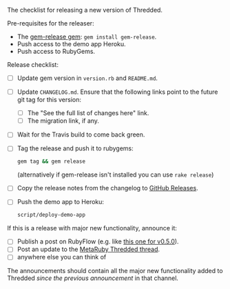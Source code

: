 The checklist for releasing a new version of Thredded.

Pre-requisites for the releaser:

* The [gem-release gem](https://github.com/svenfuchs/gem-release): `gem install gem-release`.
* Push access to the demo app Heroku.
* Push access to RubyGems.

Release checklist:

- [ ] Update gem version in `version.rb` and `README.md`.
- [ ] Update `CHANGELOG.md`. Ensure that the following links point to the future git tag for this version:
  * [ ] The "See the full list of changes here" link.
  * [ ] The migration link, if any.
- [ ] Wait for the Travis build to come back green.
- [ ] Tag the release and push it to rubygems:

  ```bash
  gem tag && gem release
  ```

  (alternatively if gem-release isn't installed you can use `rake release`)
- [ ] Copy the release notes from the changelog to [GitHub Releases](https://github.com/thredded/thredded/releases).
- [ ] Push the demo app to Heroku:

  ```bash
  script/deploy-demo-app
  ```

If this is a release with major new functionality, announce it:

- [ ] Publish a post on RubyFlow (e.g. like [this one for v0.5.0](http://www.rubyflow.com/p/7cpq63-thredded-v050)).
- [ ] Post an update to the [MetaRuby Thredded thread](https://metaruby.com/t/thredded-a-new-lightweight-forums-engine-for-rails/492/4).
- [ ] anywhere else you can think of

The announcements should contain all the major new functionality added to Thredded *since the previous announcement*
in that channel.
